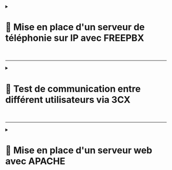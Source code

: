 <details>
<summary><h1>🎯 Mise en place d'un serveur de téléphonie sur IP avec FREEPBX<h1></summary>

## 📑 Installation de FREEPBX : 

```
cd /tmp
wget https://github.com/FreePBX/sng_freepbx_debian_install/raw/master/sng_freepbx_debian_install.sh  -O /tmp/sng_freepbx_debian_install.sh
bash /tmp/sng_freepbx_debian_install.sh
```

🚨 *Veuillez noter que le script peut prendre environ 30 minutes ou plus à compléter, en fonction des spécifications du système sous-jacent et de la vitesse Internet. Il est recommandé de l'exécuter en arrière-plan et de surveiller la progression dans le fichier journal*. 🚨

---

## 📑 Une fois l'installation finie se connecter directement via : ``http://freepbx.billu.com``

- **Première utilisation (création d'un compte admin avec mot de passe)**.
  
- **Puis choisir ``FreePBX Administration``**.

![FREEPBX1](https://github.com/user-attachments/assets/c16de851-8c49-46f0-b910-37a84c7c3002)

- **Se connecter avec le compte admin créer**.

![FREEPBX2](https://github.com/user-attachments/assets/47bfbdf1-b493-4d1e-bf60-7594b52ec17c)

- **Ajouter tout les utilisateurs de mon domaine via un ``fichier .csv`` (voir exemple ci-dessous)**.

![FREEPBX8](https://github.com/user-attachments/assets/be1b778d-039e-4ae7-a5b2-670041e36543)


- **Suivre les étapes** :

- **Aller dans ``Admin`` puis dans ``Bulk Handler``**.
  
![FREEPBX3](https://github.com/user-attachments/assets/9b109810-04f4-4565-861c-98e98154f795)

- **Cliquer sur ``Import`` puis sur ``Browse``**.

![FREEPBX4](https://github.com/user-attachments/assets/fd11e9f0-260c-4fbb-881b-fc0a5755cd6d)

- **Choisissez le ``fichier .csv`` puis sur ``Open``**.

![FREEPBX5](https://github.com/user-attachments/assets/4403516f-4dce-4a2f-9bd7-a3f03acffa3b)

- **Une fois les utilisateurs ajoutés, aller dans ``Connectivity`` puis dans ``Extensions``**.

![FREEPBX6](https://github.com/user-attachments/assets/aba5c62e-7954-4fad-9fd5-31f659247bcd)

- **On aperçoit bien tous les utilisateurs rentrer dans ``FreePBX`` avec une configuration conforme pour la communication entre différent utilisateurs**.

![FREEPBX7](https://github.com/user-attachments/assets/759c945a-573b-429d-aabf-cf50cbcc20ce)

</details>

---

<details>
<summary><h1>🎯 Test de communication entre différent utilisateurs via 3CX<h1></summary>

- **Installation du logiciel ``3CX`` sur tout les utilisateurs via une GPO**.

- **Renseigner le numéro de l'utilisateur que vous voulez contacter et lancer l'appel**.

- **L'utilisateur ``Lucas Duval`` arrive bien, à joindre l'utilisateur ``Valentin Bonnet`` et inversement** :

![3CX1](https://github.com/user-attachments/assets/4a44a830-5606-45e3-a888-484510864238)<br>

![3CX2](https://github.com/user-attachments/assets/e29ff2bc-da2c-471f-a250-226183aaed53)

</details>

---

<details>
<summary><h1>🎯 Mise en place d'un serveur web avec APACHE<h1></summary>
  
# 📑 Installation et Configuration :

## 📑 Étape 1 : Installation de Apache

- **Mettre à jour le système et installer Apache** :
   
   ```bash
   apt update && apt upgrade -y
   apt install apache2 -y
  ```
   
- **Vérifier le statut du service Apache** :

``systemctl status apache2``

---

## 📑 Étape 2 : Configuration de la Page d’Accueil

- **Modifier la page d’accueil par défaut** :

- **Édite le fichier ``/var/www/html/index.html``** (exemple ci-dessous) :

```html
<!DOCTYPE html>
<html lang="en">
<head>
    <meta charset="UTF-8">
    <meta name="viewport" content="width=device-width, initial-scale=1.0">
    <title>BILLU</title>
    <style>
        body {
            margin: 0;
            font-family: Arial, sans-serif;
            background: url('https://images6.alphacoders.com/120/1201406.jpg') no-repeat center center fixed;
            background-size: cover;
            display: flex;
            justify-content: center;
            align-items: center;
            height: 100vh;
            color: white;
            text-shadow: 2px 2px 5px rgba(0, 0, 0, 0.7);
        }
        .container {
            text-align: center;
            background: rgba(0, 0, 0, 0.6);
            padding: 40px 60px;
            border-radius: 15px;
            box-shadow: 0 8px 15px rgba(0, 0, 0, 0.5);
            animation: fadeIn 2s ease-in-out;
        }
        h1 {
            font-size: 4rem;
            margin-bottom: 20px;
        }
        p {
            font-size: 1.5rem;
            margin-top: 0;
        }
        .button {
            margin-top: 20px;
            padding: 15px 30px;
            font-size: 1.2rem;
            color: white;
            background-color: #28a745;
            border: none;
            border-radius: 8px;
            cursor: pointer;
            text-decoration: none;
            box-shadow: 0 4px 10px rgba(0, 0, 0, 0.3);
            transition: all 0.3s ease;
        }
        .button:hover {
            background-color: #218838;
            box-shadow: 0 6px 15px rgba(0, 0, 0, 0.4);
        }
        @keyframes fadeIn {
            from {
                opacity: 0;
                transform: scale(0.9);
            }
            to {
                opacity: 1;
                transform: scale(1);
            }
        }
    </style>
</head>
<body>
    <div class="container">
        <h1>Bienvenue chez BILLU !</h1>
        <p>L'avenir de la facturation</p>
        <a href="next.html" class="button">Enter</a>
    </div>
</body>
</html>
```
---

- **Ajouter un fichier ``next.html`` dans le dossier ``/var/www/html/``** (exemple ci-dessous) :

---

```html
<!DOCTYPE html>
<html lang="fr">
<head>
    <meta charset="UTF-8">
    <meta name="viewport" content="width=device-width, initial-scale=1.0">
    <title>Présentation de BILLU</title>
    <style>
        body {
            margin: 0;
            font-family: Arial, sans-serif;
            background: url('https://images8.alphacoders.com/120/1201407.jpg') no-repeat center center fixed;
            background-size: cover;
            color: white;
            display: flex;
            justify-content: center;
            align-items: center;
            height: 100vh;
            overflow: hidden;
            flex-direction: column;
        }

        .container {
            text-align: center;
            background: rgba(0, 0, 0, 0.7);
            padding: 30px;
            border-radius: 15px;
            animation: fadeIn 2s ease-in-out;
            box-shadow: 0 8px 20px rgba(0, 0, 0, 0.5);
        }

        h1 {
            font-size: 3rem;
            margin-bottom: 20px;
            text-shadow: 2px 2px 8px rgba(0, 0, 0, 0.5);
        }

        p {
            font-size: 1.2rem;
            line-height: 1.6;
            margin: 10px 0;
            text-shadow: 1px 1px 6px rgba(0, 0, 0, 0.4);
        }

        .highlight {
            color: #ffd700;
            font-weight: bold;
        }

        @keyframes fadeIn {
            from {
                opacity: 0;
                transform: translateY(30px);
            }
            to {
                opacity: 1;
                transform: translateY(0);
            }
        }

        .wave {
            position: absolute;
            bottom: 0;
            left: 0;
            width: 100%;
            height: 200px;
            background: url('https://svgshare.com/i/tHx.svg') repeat-x;
            animation: waveAnimation 10s linear infinite;
        }

        @keyframes waveAnimation {
            from {
                transform: translateX(0);
            }
            to {
                transform: translateX(-1600px);
            }
        }

        /* Style du bouton */
        .back-button {
            margin-top: 20px;
            padding: 15px 30px;
            font-size: 1.2rem;
            background-color: #ffd700;
            color: black;
            border: none;
            border-radius: 25px;
            cursor: pointer;
            transition: background-color 0.3s ease, transform 0.3s ease;
        }

        .back-button:hover {
            background-color: #ffa500;
            transform: scale(1.1);
        }

        .back-button:active {
            transform: scale(1);
        }
    </style>
</head>
<body>
    <div class="container">
        <h1>Bienvenue chez BILLU</h1>
        <p>BillU, filiale du groupe international <span class="highlight">RemindMe</span>,
            est spécialisée dans le développement de logiciels innovants, notamment de facturation.</p>
        <p>Avec <span class="highlight">167 collaborateurs</span> et un siège situé dans le 20e arrondissement de Paris,
            notre mission est de simplifier les processus financiers et d'augmenter l'efficacité opérationnelle de nos clients.</p>
        <p>Répartie en <span class="highlight">9 départements</span>, notre équipe talentueuse mêle expertise en finance et en développement
            logiciel pour fournir des solutions de pointe.</p>

        <!-- Bouton pour retourner à la page index.html -->
        <button class="back-button" onclick="window.location.href='index.html';">Retour à l'index</button>
    </div>
    <div class="wave"></div>
</body>
</html>
```
---

- **Redémarrer Apache** :

``systemctl restart apache2``

## **Le serveur web est maintenant fonctionnel, sécurisé et accessible depuis l’extérieur grâce à un reverse proxy**. 🎉

![WEB1](https://github.com/user-attachments/assets/ad358a8b-7293-42da-afeb-3af5321688d7)<br>

![WEB2](https://github.com/user-attachments/assets/8b8961d5-1380-4638-a6cc-0e1d25783564)

</details>
